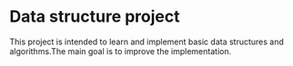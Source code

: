 # Data structure project

This project is intended to learn and implement basic
data structures and algorithms.The main goal is to improve
the implementation.